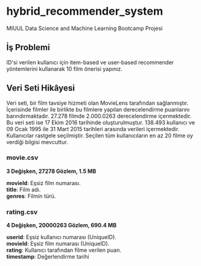 # hybrid_recommender_system
MIUUL Data Science and Machine Learning Bootcamp Projesi

## İş Problemi
ID'si verilen kullanıcı için item-based ve user-based recommender
yöntemlerini kullanarak 10 film önerisi yapınız.

## Veri Seti Hikâyesi
Veri seti, bir film tavsiye hizmeti olan MovieLens tarafından sağlanmıştır. İçerisinde filmler ile birlikte bu filmlere yapılan
derecelendirme puanlarını barındırmaktadır. 27.278 filmde 2.000.0263 derecelendirme içermektedir. Bu veri seti ise 17 Ekim 2016
tarihinde oluşturulmuştur. 138.493 kullanıcı ve 09 Ocak 1995 ile 31 Mart 2015 tarihleri arasında verileri içermektedir. Kullanıcılar
rastgele seçilmiştir. Seçilen tüm kullanıcıların en az 20 filme oy verdiği bilgisi mevcuttur.

### movie.csv

**3 Değişken,  27278 Gözlem,  1.5 MB**

**movieId**: Eşsiz film numarası. \
**title**: Film adı. \
**genres**: Filmin türü.

### rating.csv

**4 Değişken,  20000263 Gözlem,  690.4 MB**

**userid**: Eşsiz kullanıcı numarası (UniqueID). \
**movieId**: Eşsiz film numarası (UniqueID). \
**rating**: Kullanıcı tarafından filme verilen puan. \
**timestamp**: Değerlendirme tarihi 

